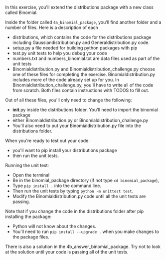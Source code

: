 In this exercise, you'll extend the distributions package with a new class called Binomial. 

Inside the folder called `4a_binomial_package`, you'll find another folder and a number of files. 
Here is a description of each
- distributions, which contains the code for the distributions package including Gaussiandistribution.py and 
Generaldistribution.py code.
- setup.py a file needed for building python packages with pip
- test.py unit tests to help you debug your code
- numbers.txt and numbers_binomial.txt are data files used as part of the unit tests
- Binomialdistribution.py and Binomialdistribution_challenge.py choose one of these files for completing the exercise. 
Binomialdistribution.py includes more of the code already set up for you. In Binomialdistribution_challenge.py, you'll have to write all of the code from scratch. 
Both files contain instructions with TODOS to fill out.

Out of all these files, you'll only need to change the following:
- __init__.py inside the distributions folder. You'll need to import the binomial package
- either Binomialdistribution.py or Binomialdistribution_challenge.py 
- You'll also need to put your Binomialdistribution.py file into the distributions folder.

When you're ready to test out your code:
- you'll want to pip install your distributions package
- then run the unit tests. 

Running the unit test:
- Open the terminal
- Be in the binomial_package directory (if not type `cd binomial_package`), 
- Type `pip install .` into the command line. 
- Then run the unit tests by typing `python -m unittest test`. 
- Modify the Binomialdistribution.py code until all the unit tests are passing. 

Note that if you change the code in the distributions folder after pip installing the package:
- Python will not know about the changes.
- You'll need to run `pip install --upgrade .` when you make changes to the package files.

There is also a solution in the 4b_answer_binomial_package. Try not to look at the solution until your code is passing all of the unit tests.
